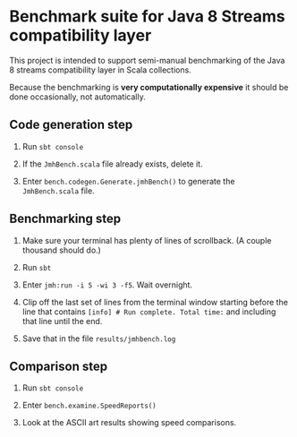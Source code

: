 # Benchmark suite for Java 8 Streams compatibility layer

This project is intended to support semi-manual benchmarking of the Java 8 streams compatibility layer in Scala collections.

Because the benchmarking is **very computationally expensive** it should be done occasionally, not automatically.

## Code generation step

1. Run `sbt console`

2. If the `JmhBench.scala` file already exists, delete it.

3. Enter `bench.codegen.Generate.jmhBench()` to generate the `JmhBench.scala` file.

## Benchmarking step

1. Make sure your terminal has plenty of lines of scrollback.  (A couple thousand should do.)

2. Run `sbt`

3. Enter `jmh:run -i 5 -wi 3 -f5`.  Wait overnight.

4. Clip off the last set of lines from the terminal window starting before the line that contains `[info] # Run complete. Total time:` and including that line until the end.

5. Save that in the file `results/jmhbench.log`

## Comparison step

1. Run `sbt console`

2. Enter `bench.examine.SpeedReports()`

3. Look at the ASCII art results showing speed comparisons.
